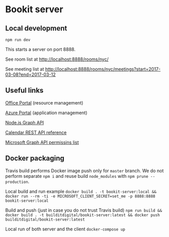 # Bookit server
 
 ## Local development
 
 `npm run dev`
 
 This starts a server on port 8888. 
 
 See room list at [http://localhost:8888/rooms/nyc/](http://localhost:8888/rooms/nyc/)
 
 See meeting list at [http://localhost:8888/rooms/nyc/meetings?start=2017-03-08?end=2017-03-12](http://localhost:8888/rooms/nyc/meetings?start=2017-03-08?end=2017-03-12)
 
 
 ## Useful links
 
 [Office Portal](https://portal.office.com/) (resource management)
 
 [Azure Portal](https://portal.azure.com) (application management)

 [Node.js Graph API](https://github.com/microsoftgraph/msgraph-sdk-javascript)
 
 [Calendar REST API reference](https://developer.microsoft.com/en-us/graph/docs/api-reference/v1.0/resources/calendar)  

 [Microsoft Graph API permissins list](https://developer.microsoft.com/en-us/graph/docs/authorization/permission_scopes)

 ## Docker packaging
 
 Travis build performs Docker image push only for `master` branch.
 We do not perform separate `npm i` and reuse build `node_modules` with `npm prune --production`.
  
 Local build and run example 
 `docker build . -t bookit-server:local && docker run --rm -ti -e MICROSOFT_CLIENT_SECRET=set_me -p 8888:8888  bookit-server:local`

 Build and push (just in case you do not trust Travis build)
 `npm run build && docker build . -t builditdigital/bookit-server:latest && docker push builditdigital/bookit-server:latest`

 Local run of both server and the client
 `docker-compose up`
